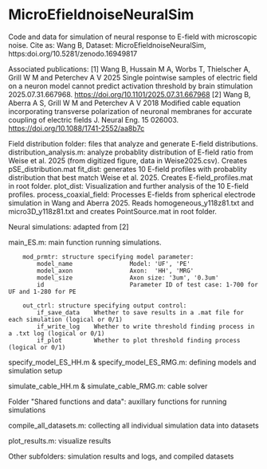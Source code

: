 # MicroEfieldnoiseNeuralSim
Code and data for simulation of neural response to E-field with microscopic noise. Cite as: Wang B, Dataset: MicroEfieldnoiseNeuralSim, https:doi.org/10.5281/zenodo.16949817

Associated publications:
[1]  Wang B, Hussain M A, Worbs T, Thielscher A, Grill W M and Peterchev A V 2025 Single pointwise samples of electric field on a neuron model cannot predict activation threshold by brain stimulation 2025.07.31.667968. https://doi.org/10.1101/2025.07.31.667968 
[2]  Wang B, Aberra A S, Grill W M and Peterchev A V 2018 Modified cable equation incorporating transverse polarization of neuronal membranes for accurate coupling of electric fields J. Neural Eng. 15 026003. https://doi.org/10.1088/1741-2552/aa8b7c

Field distribution folder: files that analyze and generate E-field distributions.
	distribution_analysis.m: analyze probablity distribution of E-field ratio from Weise et al. 2025 (from digitized figure, data in Weise2025.csv). Creates pSE_distribution.mat
	fit_dist: generates 10 E-field profiles with probablity distribution that best match Weise et al. 2025. Creates E-field_profiles.mat in root folder.
	plot_dist: Visualization and further analysis of the 10 E-field profiles.
	process_coaxial_field: Processes E-fields from spherical electrode simulation in Wang and Aberra 2025. Reads homogeneous_y118z81.txt and micro3D_y118z81.txt and creates PointSource.mat in root folder.

Neural simulations: adapted from [2]

main_ES.m: main function running simulations.
		
		mod_prmtr: structure specifying model parameter:
			model_name                Model: 'UF', 'PE'
			model_axon                Axon:  'HH', 'MRG'
			model_size                Axon size: '3um', '0.3um'
			id                        Parameter ID of test case: 1-700 for UF and 1-280 for PE
		
		out_ctrl: structure specifying output control:
			if_save_data   	Whether to save results in a .mat file for each simulation (logical or 0/1)
			if_write_log  	Whether to write threshold finding process in a .txt log (logical or 0/1)
			if_plot        	Whether to plot threshold finding process (logical or 0/1)

specify_model_ES_HH.m & specify_model_ES_RMG.m: defining models and simulation setup

simulate_cable_HH.m & simulate_cable_RMG.m: cable solver

Folder "Shared functions and data": auxillary functions for running simulations

compile_all_datasets.m: collecting all individual simulation data into datasets

plot_results.m: visualize results

Other subfolders: simulation results and logs, and compiled datasets
